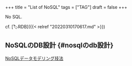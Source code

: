 +++
title = "List of NoSQL"
tags = ["TAG"]
draft = false
+++

No SQL.

cf. [🏷RDB]({{< relref "20220310170617.md" >}})


## NoSQLのDB設計 {#nosqlのdb設計}

[NoSQLデータモデリング技法](https://gist.github.com/matope/2396234)
